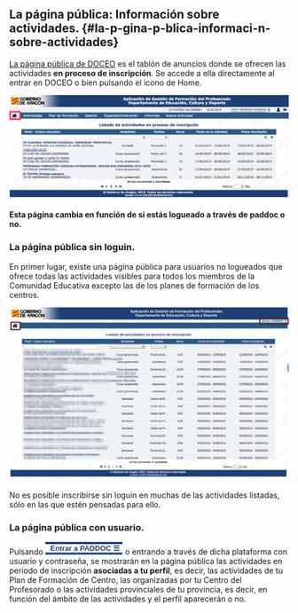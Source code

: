 ## La página pública: Información sobre actividades. {#la-p-gina-p-blica-informaci-n-sobre-actividades}

[La página pública de DOCEO](https://aplicaciones.aragon.es/epgfp/portada) es el tablón de anuncios donde se ofrecen las actividades **en proceso de inscripción**. Se accede a ella directamente al entrar en DOCEO o bien pulsando el icono de Home.

![](https://raw.githubusercontent.com/catedu/manualdoceo/master/assets/doceopaginapublica.png)

**Esta página cambia en función de si estás logueado a través de paddoc o no.**

### La página pública sin loguin. 

En primer lugar, existe una página pública para usuarios no logueados que ofrece todas las actividades visibles para todos los miembros de la Comunidad Educativa excepto las de los planes de formación de los centros.

![](https://raw.githubusercontent.com/catedu/manualdoceo/master/assets/seleccion-715.png)

No es posible inscribirse sin loguin en muchas de las actividades listadas, sólo en las que estén pensadas para ello.
 
### La página pública con usuario. 

Pulsando ![](https://raw.githubusercontent.com/catedu/manualdoceo/master/assets/seleccion-787.png) o entrando a través de dicha plataforma con usuario y contraseña, se mostrarán en la página pública las actividades en periodo de inscripción **asociadas a tu perfil**, es decir, las actividades de tu Plan de Formación de Centro, las organizadas por tu Centro del Profesorado o las actividades provinciales de tu provincia, es decir, en función del ámbito de las actividades y el perfil aparecerán o no.



